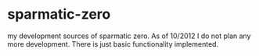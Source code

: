 sparmatic-zero
==============

my development sources of sparmatic zero. As of 10/2012 I do not plan any more development. There is just basic functionality implemented.